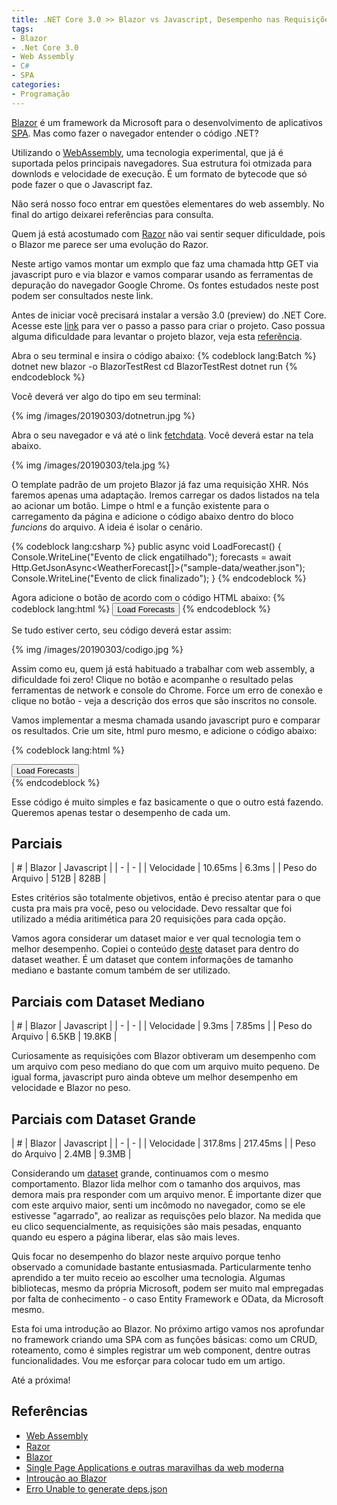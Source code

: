 ```yaml
---
title: .NET Core 3.0 >> Blazor vs Javascript, Desempenho nas Requisições XHR
tags:
- Blazor
- .Net Core 3.0
- Web Assembly
- C#
- SPA
categories: 
- Programação
---
```


[Blazor](https://blazor.net/) é um framework da Microsoft para o desenvolvimento de aplicativos [SPA](https://imasters.com.br/desenvolvimento/single-page-applications-e-outras-maravilhas-da-web-moderna). Mas como fazer o navegador entender o código .NET?

Utilizando o [WebAssembly](https://webassembly.org/), uma tecnologia experimental, que já é suportada pelos principais navegadores. Sua estrutura foi otmizada para downlods e velocidade de execução. É um formato de bytecode que só pode fazer o que o Javascript faz.

Não será nosso foco entrar em questões elementares do web assembly. No final do artigo deixarei referências para consulta.

Quem já está acostumado com [Razor](https://docs.microsoft.com/pt-br/aspnet/core/razor-pages/?view=aspnetcore-2.2&tabs=visual-studio) não vai sentir sequer dificuldade, pois o Blazor me parece ser uma evolução do Razor.

Neste artigo vamos montar um exmplo que faz uma chamada http GET via javascript puro e via blazor e vamos comparar usando as ferramentas de depuração do navegador Google Chrome. Os fontes estudados neste post podem ser consultados neste link.

Antes de iniciar você precisará instalar a versão 3.0 (preview) do .NET Core. Acesse este [link](https://docs.microsoft.com/pt-br/aspnet/core/client-side/spa/blazor/get-started?view=aspnetcore-3.0&tabs=netcore-cli&viewFallbackFrom=aspnetcore-2.1) para ver o passo a passo para criar o projeto. Caso possua alguma dificuldade para levantar o projeto blazor, veja esta [referência](https://github.com/dotnet/sdk/issues/2948).

Abra o seu terminal e insira o código abaixo:
{% codeblock lang:Batch %}
dotnet new blazor -o BlazorTestRest
cd BlazorTestRest
dotnet run
{% endcodeblock %}

Você deverá ver algo do tipo em seu terminal:

{% img /images/20190303/dotnetrun.jpg %}

Abra o seu navegador e vá até o link [fetchdata](http://localhost:5000/fetchdata). Você deverá estar na tela abaixo.

{% img /images/20190303/tela.jpg %}

O template padrão de um projeto Blazor já faz uma requisição XHR. Nós faremos apenas uma adaptação. Iremos carregar os dados listados na tela ao acionar um botão. Limpe o html e a função existente para o carregamento da página e adicione o código abaixo dentro do bloco <i>funcions</i> do arquivo. A ideia é isolar o cenário.

{% codeblock lang:csharp %}
public async void LoadForecast() 
{
    Console.WriteLine("Evento de click engatilhado");
    forecasts = await Http.GetJsonAsync<WeatherForecast[]>("sample-data/weather.json");
    Console.WriteLine("Evento de click finalizado");
}
{% endcodeblock %}

Agora adicione o botão de acordo com o código HTML abaixo:
{% codeblock lang:html %}
<button onclick="@LoadForecast">Load Forecasts</button>
{% endcodeblock %}

Se tudo estiver certo, seu código deverá estar assim:

{% img /images/20190303/codigo.jpg %}

Assim como eu, quem já está habituado a trabalhar com web assembly, a dificuldade foi zero! Clique no botão e acompanhe o resultado pelas ferramentas de network e console do Chrome. Force um erro de conexão e clique no botão - veja a descrição dos erros que são inscritos no console.

Vamos implementar a mesma chamada usando javascript puro e comparar os resultados. Crie um site, html puro mesmo, e adicione o código abaixo:

{% codeblock lang:html %}
<div id="appTeste">
	<button onclick="getForecasts()">Load Forecasts</button>
</div>
<script>
	getForecasts = function() {
		console.log('Iniciado');
		fetch("http://localhost/TesteGet/weather.json")
			.then(function(result) { 
				result.text()
					.then(function(x) { 
                        var forecasts = JSON.parse(x);
                        console.log('Terminado'); 
                    });
			});
	}
</script>
{% endcodeblock %}

Esse código é muito simples e faz basicamente o que o outro está fazendo. Queremos apenas testar o desempenho de cada um.

## Parciais
| # | Blazor | Javascript |
| - | - |
| Velocidade | 10.65ms | 6.3ms |
| Peso do Arquivo | 512B | 828B |

Estes critérios são totalmente objetivos, então é preciso atentar para o que custa pra mais pra você, peso ou velocidade. Devo ressaltar que foi utilizado a média aritimética para 20 requisições para cada opção.

Vamos agora considerar um dataset maior e ver qual tecnologia tem o melhor desempenho. Copiei o conteúdo [deste](https://blockchain.info/unconfirmed-transactions?format=json) dataset para dentro do dataset weather. É um dataset que contem informações de tamanho mediano e bastante comum também de ser utilizado.

## Parciais com Dataset Mediano
| # | Blazor | Javascript |
| - | - |
| Velocidade | 9.3ms | 7.85ms |
| Peso do Arquivo | 6.5KB | 19.8KB |

Curiosamente as requisições com Blazor obtiveram um desempenho com um arquivo com peso mediano do que com um arquivo muito pequeno. De igual forma, javascript puro ainda obteve um melhor desempenho em velocidade e Blazor no peso.

## Parciais com Dataset Grande
| # | Blazor | Javascript |
| - | - |
| Velocidade | 317.8ms | 217.45ms |
| Peso do Arquivo | 2.4MB | 9.3MB |

Considerando um [dataset](http://www.vizgr.org/historical-events/search.php?format=json&begin_date=-3000000&end_date=20151231&lang=en) grande, continuamos com o mesmo comportamento. Blazor lida melhor com o tamanho dos arquivos, mas demora mais pra responder com um arquivo menor. É importante dizer que com este arquivo maior, senti um incômodo no navegador, como se ele estivesse "agarrado", ao realizar as requisções pelo blazor. Na medida que eu clico sequencialmente, as requisições são mais pesadas, enquanto quando eu espero a página liberar, elas são mais leves.

Quis focar no desempenho do blazor neste arquivo porque tenho observado a comunidade bastante entusiasmada. Particularmente tenho aprendido a ter muito receio ao escolher uma tecnologia. Algumas bibliotecas, mesmo da própria Microsoft, podem ser muito mal empregadas por falta de conhecimento - o caso Entity Framework e OData, da Microsoft mesmo.

Esta foi uma introdução ao Blazor. No próximo artigo vamos nos aprofundar no framework criando uma SPA com as funções básicas: como um CRUD, roteamento, como é simples registrar um web component, dentre outras funcionalidades. Vou me esforçar para colocar tudo em um artigo. 

Até a próxima!

## Referências
- [Web Assembly](https://webassembly.org/)
- [Razor](https://docs.microsoft.com/pt-br/aspnet/core/razor-pages/?view=aspnetcore-2.2&tabs=visual-studio)
- [Blazor](http://learn-blazor.com)
- [Single Page Applications e outras maravilhas da web moderna](https://imasters.com.br/desenvolvimento/single-page-applications-e-outras-maravilhas-da-web-moderna)
- [Introução ao Blazor](https://docs.microsoft.com/pt-br/aspnet/core/client-side/spa/blazor/get-started?view=aspnetcore-3.0&tabs=netcore-cli&viewFallbackFrom=aspnetcore-2.1)
- [Erro Unable to generate deps.json](https://github.com/dotnet/sdk/issues/2948)
